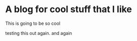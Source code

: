 # A blog for cool stuff that I like

This is going to be so cool

testing this out again. and again
